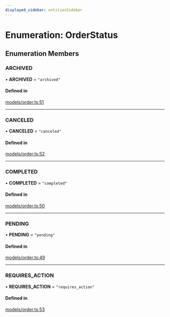 ```yaml
---
displayed_sidebar: entitiesSidebar
---
```


# Enumeration: OrderStatus

## Enumeration Members

### ARCHIVED

• **ARCHIVED** = ``"archived"``

#### Defined in

[models/order.ts:51](https://github.com/medusajs/medusa/blob/3efeb6b84/packages/medusa/src/models/order.ts#L51)

___

### CANCELED

• **CANCELED** = ``"canceled"``

#### Defined in

[models/order.ts:52](https://github.com/medusajs/medusa/blob/3efeb6b84/packages/medusa/src/models/order.ts#L52)

___

### COMPLETED

• **COMPLETED** = ``"completed"``

#### Defined in

[models/order.ts:50](https://github.com/medusajs/medusa/blob/3efeb6b84/packages/medusa/src/models/order.ts#L50)

___

### PENDING

• **PENDING** = ``"pending"``

#### Defined in

[models/order.ts:49](https://github.com/medusajs/medusa/blob/3efeb6b84/packages/medusa/src/models/order.ts#L49)

___

### REQUIRES\_ACTION

• **REQUIRES\_ACTION** = ``"requires_action"``

#### Defined in

[models/order.ts:53](https://github.com/medusajs/medusa/blob/3efeb6b84/packages/medusa/src/models/order.ts#L53)

